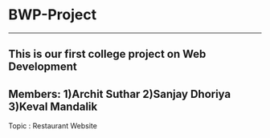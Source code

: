 # BWP-Project
----------------------------------------------------
This is our first college project on Web Development
----------------------------------------------------
Members:
        1)Archit Suthar
        2)Sanjay Dhoriya
        3)Keval Mandalik
----------------------------------------------------       
Topic : Restaurant Website

